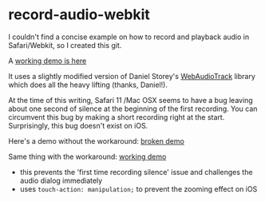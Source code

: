 # record-audio-webkit


I couldn't find a concise example on how to record and playback audio in Safari/Webkit, so I created this git.

A [working demo is here](https://curious-electric.com/_del/record-audio-webkit/index-with-workaround.html)

It uses a slightly modified version of Daniel Storey's [WebAudioTrack](https://github.com/danielstorey/WebAudioTrack) library which does all the heavy lifting (thanks, Daniel!).

At the time of this writing, Safari 11 /Mac OSX seems to have a bug leaving about one second of silence at the beginning of the first recording. You can circumvent this bug by making a short recording right at the start.
Surprisingly, this bug doesn't exist on iOS.

Here's a demo without the workaround: [broken demo](https://curious-electric.com/_del/record-audio-webkit/index-without-workaround.html)

Same thing with the workaround: [working demo](https://curious-electric.com/_del/record-audio-webkit/index-with-workaround.html)

- this prevents the 'first time recording silence' issue and challenges the audio dialog immediately
- uses ```touch-action: manipulation;``` to prevent the zooming effect on iOS